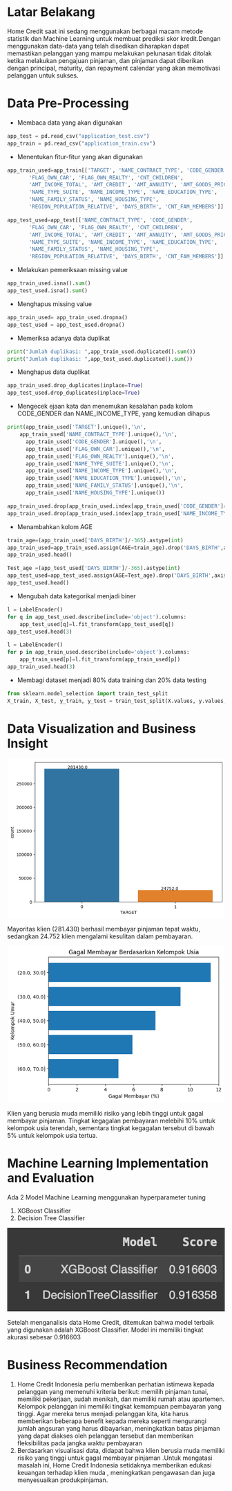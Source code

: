 # Latar Belakang
Home Credit saat ini sedang menggunakan berbagai macam metode statistik dan Machine Learning untuk membuat prediksi skor kredit.Dengan menggunakan data-data yang telah disedikan diharapkan dapat memastikan pelanggan yang mampu melakukan pelunasan tidak ditolak ketika melakukan pengajuan pinjaman, dan pinjaman dapat diberikan dengan principal, maturity, dan repayment calendar yang akan memotivasi pelanggan untuk sukses.
# Data Pre-Processing
- Membaca data yang akan digunakan
`````Python
app_test = pd.read_csv("application_test.csv")
app_train = pd.read_csv("application_train.csv")
`````
- Menentukan fitur-fitur yang akan digunakan
`````Python
app_train_used=app_train[['TARGET', 'NAME_CONTRACT_TYPE', 'CODE_GENDER',
       'FLAG_OWN_CAR', 'FLAG_OWN_REALTY', 'CNT_CHILDREN',
       'AMT_INCOME_TOTAL', 'AMT_CREDIT', 'AMT_ANNUITY', 'AMT_GOODS_PRICE',
       'NAME_TYPE_SUITE', 'NAME_INCOME_TYPE', 'NAME_EDUCATION_TYPE',
       'NAME_FAMILY_STATUS', 'NAME_HOUSING_TYPE',
       'REGION_POPULATION_RELATIVE', 'DAYS_BIRTH', 'CNT_FAM_MEMBERS']]
`````
`````Python
app_test_used=app_test[['NAME_CONTRACT_TYPE', 'CODE_GENDER',
       'FLAG_OWN_CAR', 'FLAG_OWN_REALTY', 'CNT_CHILDREN',
       'AMT_INCOME_TOTAL', 'AMT_CREDIT', 'AMT_ANNUITY', 'AMT_GOODS_PRICE',
       'NAME_TYPE_SUITE', 'NAME_INCOME_TYPE', 'NAME_EDUCATION_TYPE',
       'NAME_FAMILY_STATUS', 'NAME_HOUSING_TYPE',
       'REGION_POPULATION_RELATIVE', 'DAYS_BIRTH', 'CNT_FAM_MEMBERS']]
`````
- Melakukan pemeriksaan missing value
`````Python
app_train_used.isna().sum()
app_test_used.isna().sum()
`````
- Menghapus missing value
`````Python
app_train_used= app_train_used.dropna()
app_test_used = app_test_used.dropna()
`````
- Memeriksa adanya data duplikat
`````Python
print("Jumlah duplikasi: ",app_train_used.duplicated().sum())
print("Jumlah duplikasi: ",app_test_used.duplicated().sum())
`````
- Menghapus data duplikat
`````Python
app_train_used.drop_duplicates(inplace=True)
app_test_used.drop_duplicates(inplace=True)
`````
- Mengecek ejaan kata dan menemukan kesalahan pada kolom CODE_GENDER dan NAME_INCOME_TYPE, yang kemudian dihapus
`````Python
print(app_train_used['TARGET'].unique(),'\n',
    app_train_used['NAME_CONTRACT_TYPE'].unique(),'\n',
      app_train_used['CODE_GENDER'].unique(),'\n',
      app_train_used['FLAG_OWN_CAR'].unique(),'\n',
      app_train_used['FLAG_OWN_REALTY'].unique(),'\n',
      app_train_used['NAME_TYPE_SUITE'].unique(),'\n',
      app_train_used['NAME_INCOME_TYPE'].unique(),'\n',
      app_train_used['NAME_EDUCATION_TYPE'].unique(),'\n',
      app_train_used['NAME_FAMILY_STATUS'].unique(),'\n',
      app_train_used['NAME_HOUSING_TYPE'].unique())
`````
`````Python
app_train_used.drop(app_train_used.index[app_train_used['CODE_GENDER']=='XNA'],inplace=True)
app_train_used.drop(app_train_used.index[app_train_used['NAME_INCOME_TYPE']=='Maternity leave'],inplace=True)
`````
- Menambahkan kolom AGE
`````Python
train_age=(app_train_used['DAYS_BIRTH']/-365).astype(int)
app_train_used=app_train_used.assign(AGE=train_age).drop('DAYS_BIRTH',axis=1)
app_train_used.head()
`````
`````Python
Test_age =(app_test_used['DAYS_BIRTH']/-365).astype(int)
app_test_used=app_test_used.assign(AGE=Test_age).drop('DAYS_BIRTH',axis=1)
app_test_used.head()
`````
- Mengubah data kategorikal menjadi biner
`````Python
l = LabelEncoder()
for q in app_test_used.describe(include='object').columns:
    app_test_used[q]=l.fit_transform(app_test_used[q])
app_test_used.head(3)
`````
`````Python
l = LabelEncoder()
for p in app_train_used.describe(include='object').columns:
    app_train_used[p]=l.fit_transform(app_train_used[p])
app_train_used.head(3)
`````
- Membagi dataset menjadi 80% data training dan 20% data testing
`````Python
from sklearn.model_selection import train_test_split
X_train, X_test, y_train, y_test = train_test_split(X.values, y.values, test_size=0.2, random_state=42)
`````
# Data Visualization and Business Insight
![Perbandingan Jumlah](https://github.com/irfan2622/Home-Credit-Scorecard-Model/blob/4a30279fe6d4bc6154cff8f37f1a8745824a6045/Perbandingan%20Jumlah%20.png)

Mayoritas klien (281.430) berhasil membayar pinjaman tepat waktu, sedangkan 24.752 klien mengalami kesulitan dalam pembayaran.

![Usia Gagal Membayar](https://github.com/irfan2622/Home-Credit-Scorecard-Model/blob/4a30279fe6d4bc6154cff8f37f1a8745824a6045/Usia%20Gagal%20Membayar.png)

Klien yang berusia muda memiliki risiko yang lebih tinggi untuk gagal membayar pinjaman. Tingkat kegagalan pembayaran melebihi 10% untuk kelompok usia terendah, sementara tingkat kegagalan tersebut di bawah 5% untuk kelompok usia tertua.
# Machine Learning Implementation and Evaluation
Ada 2 Model Machine Learning menggunakan hyperparameter tuning
1. XGBoost Classifier
2. Decision Tree Classifier
   
![Jepretan Layar 2023-12-03 pukul 19.57.06](https://github.com/irfan2622/Home-Credit-Scorecard-Model/blob/4a30279fe6d4bc6154cff8f37f1a8745824a6045/Jepretan%20Layar%202023-12-03%20pukul%2019.57.06.png )

Setelah menganalisis data Home Credit, ditemukan bahwa model terbaik yang digunakan adalah XGBoost Classifier. Model ini memiliki tingkat akurasi sebesar 0.916603
# Business Recommendation

1. Home Credit Indonesia perlu memberikan perhatian istimewa kepada pelanggan yang memenuhi kriteria berikut: memilih pinjaman tunai, memiliki pekerjaan, sudah menikah, dan memiliki rumah atau apartemen. Kelompok pelanggan ini memiliki tingkat kemampuan pembayaran yang tinggi. Agar mereka terus menjadi pelanggan kita, kita harus memberikan beberapa benefit kepada mereka seperti mengurangi jumlah angsuran yang harus dibayarkan, meningkatkan batas pinjaman yang dapat diakses oleh pelanggan tersebut dan memberikan fleksibilitas pada jangka waktu pembayaran
2. Berdasarkan visualisasi data, didapat bahwa klien berusia muda memiliki risiko yang tinggi untuk gagal membayar pinjaman .Untuk mengatasi masalah ini, Home Credit Indonesia setidaknya memberikan edukasi keuangan terhadap klien muda , meningkatkan pengawasan dan juga menyesuaikan produkpinjaman.
